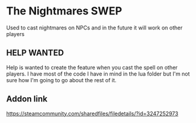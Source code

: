 # The Nightmares SWEP
Used to cast nightmares on NPCs and in the future it will work on other players

## HELP WANTED
Help is wanted to create the feature when you cast the spell on other players. I have most of the code I have in mind in the lua folder but I'm not sure how I'm going to go about the rest of it.

## Addon link
https://steamcommunity.com/sharedfiles/filedetails/?id=3247252973